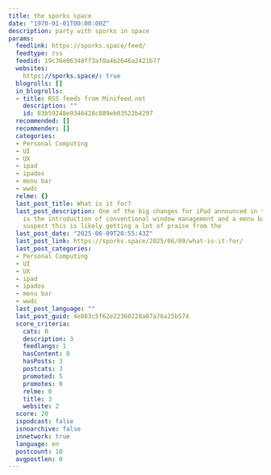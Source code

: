 ```yaml
---
title: the sporks space
date: "1970-01-01T00:00:00Z"
description: party with sporks in space
params:
  feedlink: https://sporks.space/feed/
  feedtype: rss
  feedid: 19c36e06348ff3af0a4b2646a2421b77
  websites:
    https://sporks.space/: true
  blogrolls: []
  in_blogrolls:
  - title: RSS feeds from Minifeed.net
    description: ""
    id: 83b59248e9346428c889eb03522b4297
  recommended: []
  recommender: []
  categories:
  - Personal Computing
  - UI
  - UX
  - ipad
  - ipados
  - menu bar
  - wwdc
  relme: {}
  last_post_title: What is it for?
  last_post_description: One of the big changes for iPad announced in the latest WWDC
    is the introduction of conventional window management and a menu bar. While I
    suspect this is likely getting a lot of praise from the
  last_post_date: "2025-06-09T20:55:43Z"
  last_post_link: https://sporks.space/2025/06/09/what-is-it-for/
  last_post_categories:
  - Personal Computing
  - UI
  - UX
  - ipad
  - ipados
  - menu bar
  - wwdc
  last_post_language: ""
  last_post_guid: 4e883c5f62e22360228a07a76a25b574
  score_criteria:
    cats: 0
    description: 3
    feedlangs: 1
    hasContent: 0
    hasPosts: 3
    postcats: 3
    promoted: 5
    promotes: 0
    relme: 0
    title: 3
    website: 2
  score: 20
  ispodcast: false
  isnoarchive: false
  innetwork: true
  language: en
  postcount: 10
  avgpostlen: 0
---
```


